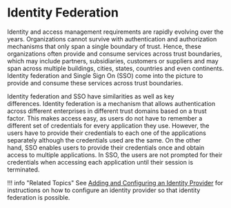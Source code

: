 # Identity Federation

Identity and access management requirements are rapidly evolving over
the years. Organizations cannot survive with authentication and
authorization mechanisms that only span a single boundary of trust.
Hence, these organizations often provide and consume services across
trust boundaries, which may include partners, subsidiaries, customers or
suppliers and may span across multiple buildings, cities, states,
countries and even continents. Identity federation and Single Sign On
(SSO) come into the picture to provide and consume these services across
trust boundaries.

Identity federation and SSO have similarities as well as key
differences. Identity federation is a mechanism that allows
authentication across different enterprises in different trust domains
based on a trust factor. This makes access easy, as users do not have to
remember a different set of credentials for every application they use.
However, the users have to provide their credentials to each one of the
applications separately although the credentials used are the same. On
the other hand, SSO enables users to provide their credentials once and
obtain access to multiple applications. In SSO, the users are not
prompted for their credentials when accessing each application until
their session is terminated.

!!! info "Related Topics"
	See [Adding and Configuring an Identity
    Provider](using-wso2-identity-server/adding-and-configuring-an-identity-provider) for
    instructions on how to configure an identity provider so that identity federation is possible.
